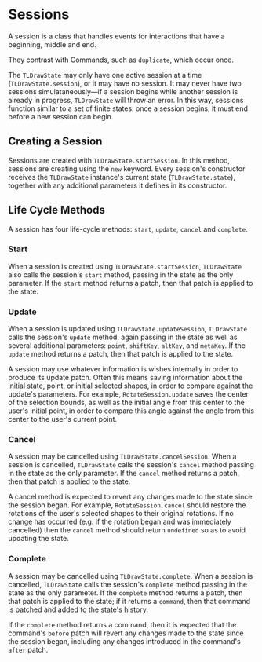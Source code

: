 # Sessions

A session is a class that handles events for interactions that have a beginning, middle and end.

They contrast with Commands, such as `duplicate`, which occur once.

The `TLDrawState` may only have one active session at a time (`TLDrawState.session`), or it may have no session. It may never have two sessions simulataneously—if a session begins while another session is already in progress, `TLDrawState` will throw an error. In this way, sessions function similar to a set of finite states: once a session begins, it must end before a new session can begin.

## Creating a Session

Sessions are created with `TLDrawState.startSession`. In this method, sessions are creating using the `new` keyword. Every session's constructor receives the `TLDrawState` instance's current state (`TLDrawState.state`), together with any additional parameters it defines in its constructor.

## Life Cycle Methods

A session has four life-cycle methods: `start`, `update`, `cancel` and `complete`.

### Start

When a session is created using `TLDrawState.startSession`, `TLDrawState` also calls the session's `start` method, passing in the state as the only parameter. If the `start` method returns a patch, then that patch is applied to the state.

### Update

When a session is updated using `TLDrawState.updateSession`, `TLDrawState` calls the session's `update` method, again passing in the state as well as several additional parameters: `point`, `shiftKey`, `altKey`, and `metaKey`. If the `update` method returns a patch, then that patch is applied to the state.

A session may use whatever information is wishes internally in order to produce its update patch. Often this means saving information about the initial state, point, or initial selected shapes, in order to compare against the update's parameters. For example, `RotateSession.update` saves the center of the selection bounds, as well as the initial angle from this center to the user's initial point, in order to compare this angle against the angle from this center to the user's current point.

### Cancel

A session may be cancelled using `TLDrawState.cancelSession`. When a session is cancelled, `TLDrawState` calls the session's `cancel` method passing in the state as the only parameter. If the `cancel` method returns a patch, then that patch is applied to the state.

A cancel method is expected to revert any changes made to the state since the session began. For example, `RotateSession.cancel` should restore the rotations of the user's selected shapes to their original rotations. If no change has occurred (e.g. if the rotation began and was immediately cancelled) then the `cancel` method should return `undefined` so as to avoid updating the state.

### Complete

A session may be cancelled using `TLDrawState.complete`. When a session is cancelled, `TLDrawState` calls the session's `complete` method passing in the state as the only parameter. If the `complete` method returns a patch, then that patch is applied to the state; if it returns a `command`, then that command is patched and added to the state's history.

If the `complete` method returns a command, then it is expected that the command's `before` patch will revert any changes made to the state since the session began, including any changes introduced in the command's `after` patch.

